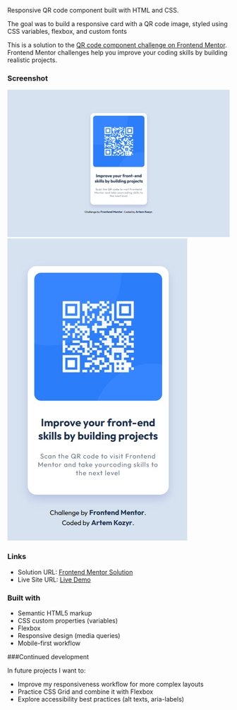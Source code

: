 Responsive QR code component built with HTML and CSS.

The goal was to build a responsive card with a QR code image, styled using CSS variables, flexbox, and custom fonts

This is a solution to the [QR code component challenge on Frontend Mentor](https://www.frontendmentor.io/challenges/qr-code-component-iux_sIO_H). Frontend Mentor challenges help you improve your coding skills by building realistic projects. 

### Screenshot

![Desktop-preview](./preview/desktop-preview.png)
![Mobile-preview](./preview/mobile-preview.png)

### Links

- Solution URL: [Frontend Mentor Solution](https://www.frontendmentor.io/solutions/responsive-qr-code-component-using-html-css-flexbox-and-css-variable-c50FHTouHr)
- Live Site URL: [Live Demo](https://artkozyr.github.io/qr-code-component/)


### Built with

- Semantic HTML5 markup
- CSS custom properties (variables)
- Flexbox
- Responsive design (media queries)
- Mobile-first workflow

###Continued development

In future projects I want to:

 - Improve my responsiveness workflow for more complex layouts
 - Practice CSS Grid and combine it with Flexbox
 - Explore accessibility best practices (alt texts, aria-labels)
